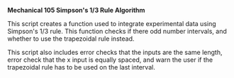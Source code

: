 **Mechanical 105 Simpson's 1/3 Rule Algorithm**

This script creates a function used to integrate experimental data using Simpson's 1/3 rule. This function checks if there odd number intervals, and whether to use the trapezoidal rule instead. 

This script also includes error checks that the inputs are the same length, error check that the x input is equally spaced, and warn the user if the trapezoidal rule has to be used on the last interval.